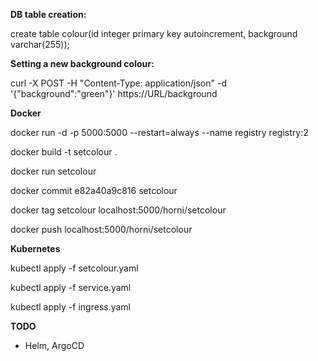 **DB table creation:**

create table colour(id integer primary key autoincrement, background varchar(255));


**Setting a new background colour:**

curl -X POST -H "Content-Type: application/json" -d '{"background":"green"}' https://URL/background


**Docker**

docker run -d -p 5000:5000 --restart=always --name registry registry:2

docker build -t setcolour .

docker run setcolour

docker commit e82a40a9c816 setcolour

docker tag setcolour localhost:5000/horni/setcolour

docker push localhost:5000/horni/setcolour


**Kubernetes**

kubectl apply -f setcolour.yaml

kubectl apply -f service.yaml

kubectl apply -f ingress.yaml

**TODO**

- Helm, ArgoCD
